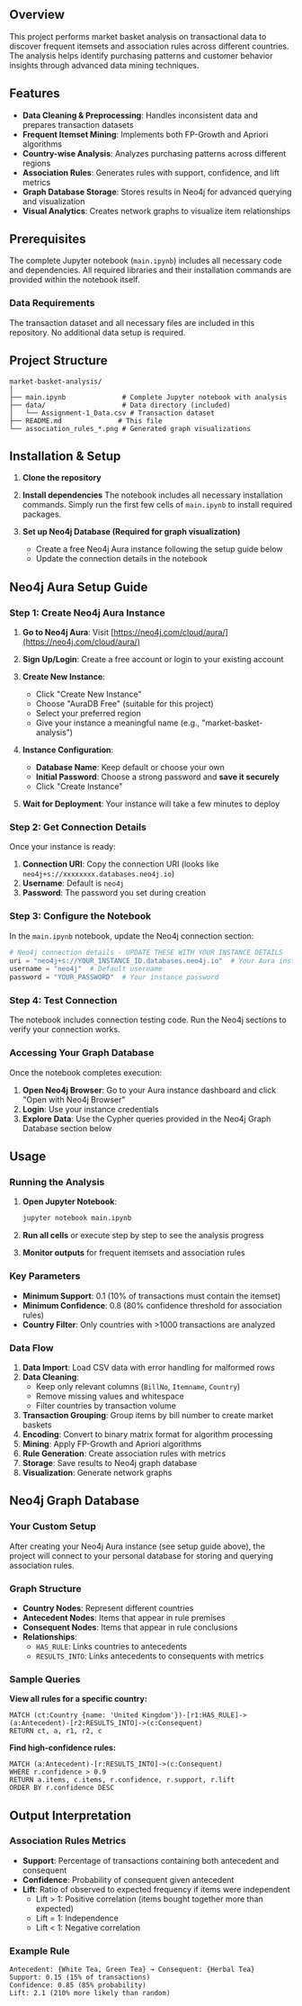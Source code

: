 ## Overview

This project performs market basket analysis on transactional data to discover frequent itemsets and association rules across different countries. The analysis helps identify purchasing patterns and customer behavior insights through advanced data mining techniques.

## Features

- **Data Cleaning & Preprocessing**: Handles inconsistent data and prepares transaction datasets
- **Frequent Itemset Mining**: Implements both FP-Growth and Apriori algorithms
- **Country-wise Analysis**: Analyzes purchasing patterns across different regions
- **Association Rules**: Generates rules with support, confidence, and lift metrics
- **Graph Database Storage**: Stores results in Neo4j for advanced querying and visualization
- **Visual Analytics**: Creates network graphs to visualize item relationships

## Prerequisites

The complete Jupyter notebook (`main.ipynb`) includes all necessary code and dependencies. All required libraries and their installation commands are provided within the notebook itself.

### Data Requirements

The transaction dataset and all necessary files are included in this repository. No additional data setup is required.

## Project Structure

```
market-basket-analysis/
│
├── main.ipynb              # Complete Jupyter notebook with analysis
├── data/                   # Data directory (included)
│   └── Assignment-1_Data.csv # Transaction dataset
├── README.md              # This file
└── association_rules_*.png # Generated graph visualizations
```

## Installation & Setup

1. **Clone the repository**

2. **Install dependencies**
   The notebook includes all necessary installation commands. Simply run the first few cells of `main.ipynb` to install required packages.

3. **Set up Neo4j Database (Required for graph visualization)**
   - Create a free Neo4j Aura instance following the setup guide below
   - Update the connection details in the notebook

## Neo4j Aura Setup Guide

### Step 1: Create Neo4j Aura Instance

1. **Go to Neo4j Aura**: Visit [https://neo4j.com/cloud/aura/](https://neo4j.com/cloud/aura/)

2. **Sign Up/Login**: Create a free account or login to your existing account

3. **Create New Instance**:
   - Click "Create New Instance"
   - Choose "AuraDB Free" (suitable for this project)
   - Select your preferred region
   - Give your instance a meaningful name (e.g., "market-basket-analysis")

4. **Instance Configuration**:
   - **Database Name**: Keep default or choose your own
   - **Initial Password**: Choose a strong password and **save it securely**
   - Click "Create Instance"

5. **Wait for Deployment**: Your instance will take a few minutes to deploy

### Step 2: Get Connection Details

Once your instance is ready:

1. **Connection URI**: Copy the connection URI (looks like `neo4j+s://xxxxxxxx.databases.neo4j.io`)
2. **Username**: Default is `neo4j`
3. **Password**: The password you set during creation

### Step 3: Configure the Notebook

In the `main.ipynb` notebook, update the Neo4j connection section:

```python
# Neo4j connection details - UPDATE THESE WITH YOUR INSTANCE DETAILS
uri = "neo4j+s://YOUR_INSTANCE_ID.databases.neo4j.io"  # Your Aura instance URI
username = "neo4j"  # Default username
password = "YOUR_PASSWORD"  # Your instance password
```

### Step 4: Test Connection

The notebook includes connection testing code. Run the Neo4j sections to verify your connection works.
### Accessing Your Graph Database

Once the notebook completes execution:

1. **Open Neo4j Browser**: Go to your Aura instance dashboard and click "Open with Neo4j Browser"
2. **Login**: Use your instance credentials
3. **Explore Data**: Use the Cypher queries provided in the Neo4j Graph Database section below

## Usage

### Running the Analysis

1. **Open Jupyter Notebook**:
   ```bash
   jupyter notebook main.ipynb
   ```

2. **Run all cells** or execute step by step to see the analysis progress

3. **Monitor outputs** for frequent itemsets and association rules

### Key Parameters

- **Minimum Support**: 0.1 (10% of transactions must contain the itemset)
- **Minimum Confidence**: 0.8 (80% confidence threshold for association rules)
- **Country Filter**: Only countries with >1000 transactions are analyzed

### Data Flow

1. **Data Import**: Load CSV data with error handling for malformed rows
2. **Data Cleaning**: 
   - Keep only relevant columns (`BillNo`, `Itemname`, `Country`)
   - Remove missing values and whitespace
   - Filter countries by transaction volume
3. **Transaction Grouping**: Group items by bill number to create market baskets
4. **Encoding**: Convert to binary matrix format for algorithm processing
5. **Mining**: Apply FP-Growth and Apriori algorithms
6. **Rule Generation**: Create association rules with metrics
7. **Storage**: Save results to Neo4j graph database
8. **Visualization**: Generate network graphs

## Neo4j Graph Database

### Your Custom Setup
After creating your Neo4j Aura instance (see setup guide above), the project will connect to your personal database for storing and querying association rules.

### Graph Structure
- **Country Nodes**: Represent different countries
- **Antecedent Nodes**: Items that appear in rule premises
- **Consequent Nodes**: Items that appear in rule conclusions
- **Relationships**: 
  - `HAS_RULE`: Links countries to antecedents
  - `RESULTS_INTO`: Links antecedents to consequents with metrics

### Sample Queries

**View all rules for a specific country:**
```cypher
MATCH (ct:Country {name: 'United Kingdom'})-[r1:HAS_RULE]->(a:Antecedent)-[r2:RESULTS_INTO]->(c:Consequent)
RETURN ct, a, r1, r2, c
```

**Find high-confidence rules:**
```cypher
MATCH (a:Antecedent)-[r:RESULTS_INTO]->(c:Consequent)
WHERE r.confidence > 0.9
RETURN a.items, c.items, r.confidence, r.support, r.lift
ORDER BY r.confidence DESC
```

## Output Interpretation

### Association Rules Metrics

- **Support**: Percentage of transactions containing both antecedent and consequent
- **Confidence**: Probability of consequent given antecedent
- **Lift**: Ratio of observed to expected frequency if items were independent
  - Lift > 1: Positive correlation (items bought together more than expected)
  - Lift = 1: Independence
  - Lift < 1: Negative correlation

### Example Rule
```
Antecedent: {White Tea, Green Tea} → Consequent: {Herbal Tea}
Support: 0.15 (15% of transactions)
Confidence: 0.85 (85% probability)
Lift: 2.1 (210% more likely than random)
```
